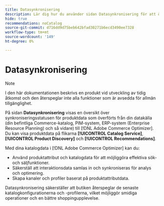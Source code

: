 ```yaml
---
title: Datasynkronisering
description: Lär dig hur du använder sidan Datasynkronisering för att övervaka dataimporten till Adobe Commerce Optimizer.
hide: true
recommendations: noCatalog
source-git-commit: d716dd9d75beb642bfad30271b6ecd3490ee7328
workflow-type: tm+mt
source-wordcount: '149'
ht-degree: 0%

---
```


# Datasynkronisering

>[!NOTE]
>
>I den här dokumentationen beskrivs en produkt vid utveckling av tidig åtkomst och den återspeglar inte alla funktioner som är avsedda för allmän tillgänglighet.

På sidan **Datasynkronisering** visas en översikt över synkroniseringsstatusen för produktdata som överförts från din datakälla (din befintliga Commerce-katalog, PIM-system, ERP-system (Enterprise Resource Planning) och så vidare) till [!DNL Adobe Commerce Optimizer]. Du kan visa produktdata på flikarna **[!UICONTROL Catalog Service]**, **[!UICONTROL Product Discovery]** och **[!UICONTROL Recommendations]**.

Med dina katalogdata i [!DNL Adobe Commerce Optimizer] kan du:

- Använd produktattribut och katalogdata för att möjliggöra effektiva sök- och säljfunktioner. &#x200B;
- Säkerställ att interaktionsdata samlas in och synkroniseras för analys och optimering. &#x200B;
- Skapa kanaler och profiler baserat på produktattributdata.

Datasynkronisering säkerställer att butiken återspeglar de senaste katalogkonfigurationerna och -profilerna, vilket möjliggör smidiga operationer och en bättre shoppingupplevelse.
